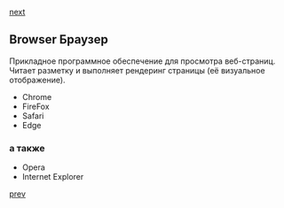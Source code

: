 <a href="05.md">next</a>

<h2>Browser Браузер</h2>

<div>
    Прикладное программное обеспечение для просмотра веб-страниц.
    Читает разметку и выполняет рендеринг страницы (её визуальное отображение).
</div>

<ul>
    <li>
        Chrome
    </li>
    <li>
        FireFox
    </li>
    <li>
        Safari
    </li>
    <li>
        Edge
    </li>
</ul>

<h3>а также</h3>
<ul>
    <li>
        Opera
    </li>
    <li>
        Internet Explorer
    </li>
</ul>

<a href="03.md">prev</a>